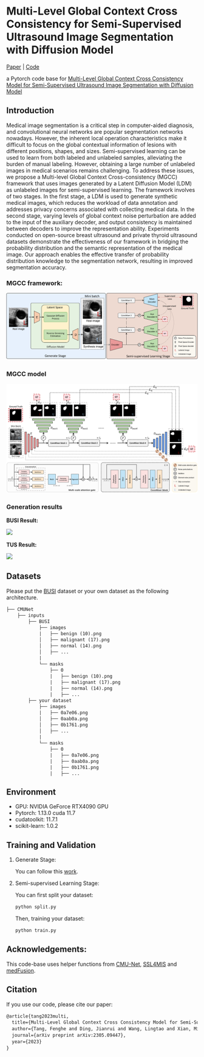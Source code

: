 # Multi-Level Global Context Cross Consistency for Semi-Supervised Ultrasound Image Segmentation with Diffusion Model

[Paper](https://arxiv.org/pdf/2305.09447) | [Code](https://github.com/FengheTan9/Multi-Level_Global_Context_Cross_Consistency)

a Pytorch code base for [Multi-Level Global Context Cross Consistency Model for Semi-Supervised Ultrasound Image Segmentation with Diffusion Model](https://arxiv.org/pdf/2305.09447)

## Introduction
Medical image segmentation is a critical step in computer-aided diagnosis, and convolutional neural networks are popular segmentation networks nowadays. However, the inherent local operation characteristics make it difficult to focus on the global contextual information of lesions with different positions, shapes, and sizes. Semi-supervised learning can be used to learn from both labeled and unlabeled samples, alleviating the burden of manual labeling. However, obtaining a large number of unlabeled images in medical scenarios remains challenging. To address these issues, we propose a Multi-level Global Context Cross-consistency (MGCC) framework that uses images generated by a Latent Diffusion Model (LDM) as unlabeled images for semi-supervised learning. The framework involves of two stages. In the first stage, a LDM is used to generate synthetic medical images, which reduces the workload of data annotation and addresses privacy concerns associated with collecting medical data. In the second stage, varying levels of global context noise perturbation are added to the input of the auxiliary decoder, and output consistency is maintained between decoders to improve the representation ability. Experiments conducted on open-source breast ultrasound and private thyroid ultrasound datasets demonstrate the effectiveness of our framework in bridging the probability distribution and the semantic representation of the medical image. Our approach enables the effective transfer of probability distribution knowledge to the segmentation network, resulting in improved segmentation accuracy.

### MGCC framework:

![framework](imgs/framework.png)

### MGCC model

![mgcc](imgs/MGCC.png)

### **Generation results**

**BUSI Result:**

<img src="imgs/gen_bus.png">  

**TUS Result:**

<img src="imgs/gen_tus.png"/>



## Datasets

Please put the [BUSI](https://www.kaggle.com/aryashah2k/breast-ultrasound-images-dataset) dataset or your own dataset as the following architecture. 
```
├── CMUNet
    ├── inputs
        ├── BUSI
            ├── images
            |   ├── benign (10).png
            │   ├── malignant (17).png
            │   ├── normal (14).png
            │   ├── ...
            |
            └── masks
                ├── 0
                |   ├── benign (10).png
                |   ├── malignant (17).png
                |   ├── normal (14).png
                |   ├── ...
        ├── your dataset
            ├── images
            |   ├── 0a7e06.png
            │   ├── 0aab0a.png
            │   ├── 0b1761.png
            │   ├── ...
            |
            └── masks
                ├── 0
                |   ├── 0a7e06.png
                |   ├── 0aab0a.png
                |   ├── 0b1761.png
                |   ├── ...
```
## Environment

- GPU: NVIDIA GeForce RTX4090 GPU
- Pytorch: 1.13.0 cuda 11.7
- cudatoolkit: 11.7.1
- scikit-learn: 1.0.2

## Training and Validation

1. Generate Stage:

   You can follow this [work](https://github.com/mueller-franzes/medfusion).

2. Semi-supervised Learning Stage:

   You can first split your dataset:

   ```python
   python split.py
   ```

   Then, training your dataset:

   ```python
   python train.py
   ```

## Acknowledgements:

This code-base uses helper functions from [CMU-Net](https://github.com/FengheTan9/CMU-Net), [SSL4MIS](https://github.com/HiLab-git/SSL4MIS) and [medFusion](https://github.com/mueller-franzes/medfusion).

## Citation

If you use our code, please cite our paper:

```tex
@article{tang2023multi,
  title={Multi-Level Global Context Cross Consistency Model for Semi-Supervised Ultrasound Image Segmentation with Diffusion Model},
  author={Tang, Fenghe and Ding, Jianrui and Wang, Lingtao and Xian, Min and Ning, Chunping},
  journal={arXiv preprint arXiv:2305.09447},
  year={2023}
}
```

